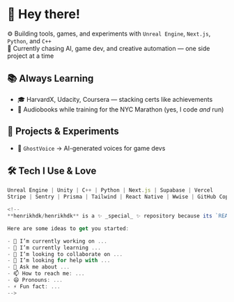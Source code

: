 # 👋 Hey there!

⚙️ Building tools, games, and experiments with `Unreal Engine`, `Next.js`, `Python`, and `C++`  
🧠 Currently chasing AI, game dev, and creative automation — one side project at a time  

## 📚 Always Learning

- 🎓 HarvardX, Udacity, Coursera — stacking certs like achievements  
- 📖 Audiobooks while training for the NYC Marathon (yes, I code *and* run)

## 🧪 Projects & Experiments

- 🧬 `GhostVoice` → AI-generated voices for game devs  

## 🛠️ Tech I Use & Love

```js
Unreal Engine | Unity | C++ | Python | Next.js | Supabase | Vercel  
Stripe | Sentry | Prisma | Tailwind | React Native | Wwise | GitHub Copilot

<!--
**henrikhdk/henrikhdk** is a ✨ _special_ ✨ repository because its `README.md` (this file) appears on your GitHub profile.

Here are some ideas to get you started:

- 🔭 I’m currently working on ...
- 🌱 I’m currently learning ...
- 👯 I’m looking to collaborate on ...
- 🤔 I’m looking for help with ...
- 💬 Ask me about ...
- 📫 How to reach me: ...
- 😄 Pronouns: ...
- ⚡ Fun fact: ...
-->
